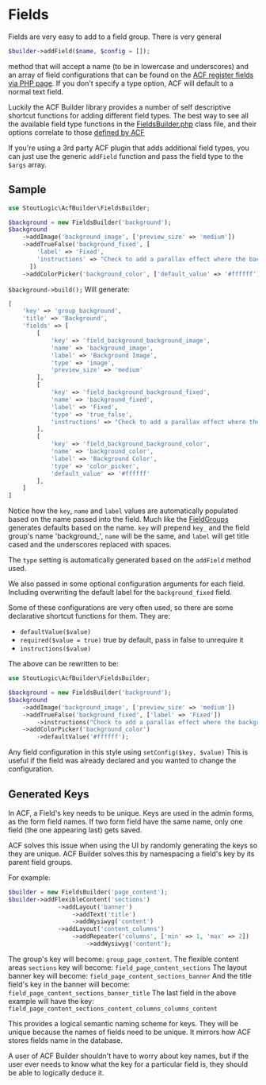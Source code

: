 # Fields
Fields are very easy to add to a field group. There is very general 
```php
$builder->addField($name, $config = []);
```
method that will accept a name (to be in lowercase and underscores) and an array of field configurations that can be found on the [ACF register fields via PHP page](https://www.advancedcustomfields.com/resources/register-fields-via-php/#field-settings). If you don't specify a type option, ACF will default to a normal text field.

Luckily the ACF Builder library provides a number of self descriptive shortcut functions for adding different field types. The best way to see all the available field type functions in the [FieldsBuilder.php](https://github.com/StoutLogic/acf-builder/blob/master/src/FieldsBuilder.php#L142) class file, and their options correlate to those [defined by ACF](https://www.advancedcustomfields.com/resources/register-fields-via-php/#field-settings)

If you're using a 3rd party ACF plugin that adds additional field types, you can just use the generic `addField` function and pass the field type to the `$args` array.

## Sample
```php
use StoutLogic\AcfBuilder\FieldsBuilder;

$background = new FieldsBuilder('background');
$background
    ->addImage('background_image', ['preview_size' => 'medium'])
    ->addTrueFalse('background_fixed', [
        'label' => 'Fixed',
        'instructions' => "Check to add a parallax effect where the background image doesn't move when scrolling"
      ])
    ->addColorPicker('background_color', ['default_value' => '#ffffff']);
```
`$background->build();` Will generate:
```php
[
    'key' => 'group_background',
    'title' => 'Background',
    'fields' => [
        [
            'key' => 'field_background_background_image',
            'name' => 'background_image',
            'label' => 'Background Image',
            'type' => 'image',
            'preview_size' => 'medium'
        ],
        [
            'key' => 'field_background_background_fixed',
            'name' => 'background_fixed',
            'label' => 'Fixed',
            'type' => 'true_false',
            'instructions' => "Check to add a parallax effect where the background image doesn't move when scrolling"
        ],
        [
            'key' => 'field_background_background_color',
            'name' => 'background_color',
            'label' => 'Background Color',
            'type' => 'color_picker',
            'default_value' => '#ffffff'
        ],
    ]
]
```
Notice how the `key`, `name` and `label` values are automatically populated based on the name passed into the field. Much like the [FieldGroups](../Field-Groups#acf-builder-field-group-defaults) generates defaults based on the name. `key` will prepend `key_` and the field group's name 'background_', `name` will be the same, and `label` will get title cased and the underscores replaced with spaces.

The `type` setting is automatically generated based on the `addField` method used.

We also passed in some optional configuration arguments for each field. Including overwriting the default label for the `background_fixed` field.

Some of these configurations are very often used, so there are some declarative shortcut functions for them. They are:
* `defaultValue($value)`
* `required($value = true)` true by default, pass in false to unrequire it
* `instructions($value)`

The above can be rewritten to be:
```php
use StoutLogic\AcfBuilder\FieldsBuilder;

$background = new FieldsBuilder('background');
$background
    ->addImage('background_image', ['preview_size' => 'medium'])
    ->addTrueFalse('background_fixed', ['label' => 'Fixed'])
        ->instructions("Check to add a parallax effect where the background image doesn't move when scrolling")
    ->addColorPicker('background_color')
        ->defaultValue('#ffffff');
```
Any field configuration in this style using `setConfig($key, $value)` This is useful if the field was already declared and you wanted to change the configuration.


## Generated Keys
In ACF, a Field's key needs to be unique. Keys are used in the admin forms, as the form field names. If two form field have the same name, only one field (the one appearing last) gets saved.

ACF solves this issue when using the UI by randomly generating the keys so they are unique. ACF Builder solves this by namespacing a field's key by its parent field groups.

For example:
```php
$builder = new FieldsBuilder('page_content');
$builder->addFlexibleContent('sections')
              ->addLayout('banner')
                  ->addText('title')
                  ->addWysiwyg('content')
              ->addLayout('content_columns')
                  ->addRepeater('columns', ['min' => 1, 'max' => 2])
                      ->addWysiwyg('content');
```

The group's key will become: `group_page_content`.
The flexible content areas `sections` key will become: `field_page_content_sections`
The layout banner key will become: `field_page_content_sections_banner`
And the title field's key in the banner will become: `field_page_content_sections_banner_title`
The last field in the above example will have the key: `field_page_content_sections_content_columns_columns_content`

This provides a logical semantic naming scheme for keys. They will be unique because the names of fields need to be unique. It mirrors how ACF stores fields name in the database.

A user of ACF Builder shouldn't have to worry about key names, but if the user ever needs to know what the key for a particular field is, they should be able to logically deduce it.